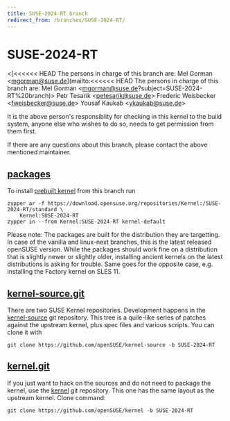 ```yaml
---
title: SUSE-2024-RT branch
redirect_from: /branches/SUSE-2024-RT/
---
```

# SUSE-2024-RT
<[<<<<<< HEAD
The persons in charge of this branch are:
Mel Gorman <mgorman@suse.de](mailto:<<<<<< HEAD
The persons in charge of this branch are:
Mel Gorman <mgorman@suse.de?subject=SUSE-2024-RT%20branch)>
Petr Tesarik <[petesarik@suse.de](mailto:petesarik@suse.de?subject=SUSE-2024-RT%20branch)>
Frederic Weisbecker <[fweisbecker@suse.de](mailto:fweisbecker@suse.de?subject=SUSE-2024-RT%20branch)>
Yousaf Kaukab <[ykaukab@suse.de](mailto:ykaukab@suse.de?subject=SUSE-2024-RT%20branch)>

It is the above person's responsiblity for checking in this kernel to
the build system, anyone else who wishes to do so, needs to get
permission from them first.

If there are any questions about this branch, please contact the above
mentioned maintainer.


## [packages](https://download.opensuse.org/repositories/Kernel:/SUSE-2024-RT)
To install
[prebuilt kernel](https://download.opensuse.org/repositories/Kernel:/SUSE-2024-RT)
from this branch run

```
zypper ar -f https://download.opensuse.org/repositories/Kernel:/SUSE-2024-RT/standard \
    Kernel:SUSE-2024-RT
zypper in --from Kernel:SUSE-2024-RT kernel-default
```

Please note: The packages are built for the distribution they are
targetting. In case of the vanilla and linux-next branches, this is the
latest released openSUSE version. While the packages should work
fine on a distribution that is slightly newer or slightly older,
installing ancient kernels on the latest distributions is asking for
trouble. Same goes for the opposite case, e.g. installing the Factory
kernel on SLES 11.

## [kernel-source.git](https://github.com/openSUSE/kernel-source/tree/SUSE-2024-RT)
There are two SUSE Kernel repositories. Development happens in the
[kernel-source](https://github.com/openSUSE/kernel-source/tree/SUSE-2024-RT)
git repository. This tree is a quile-like series of patches against the
upstream kernel, plus spec files and various scripts. You can clone it
with

```
git clone https://github.com/openSUSE/kernel-source -b SUSE-2024-RT
```

## [kernel.git](https://github.com/openSUSE/kernel/tree/SUSE-2024-RT)
If you just want to hack on the sources and do not need to package the
kernel, use the [kernel](https://github.com/openSUSE/kernel/tree/SUSE-2024-RT)
git repository. This one has the same layout as the upstream kernel. Clone
command:

```
git clone https://github.com/openSUSE/kernel -b SUSE-2024-RT
```


